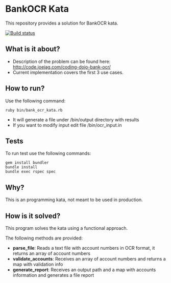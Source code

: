 # BankOCR Kata

This repository provides a solution for BankOCR kata.

[![Build status](https://travis-ci.org/solojavier/BankOCR.svg)](https://travis-ci.org/solojavier/BankOCR)

## What is it about?

* Description of the problem can be found here: http://code.joejag.com/coding-dojo-bank-ocr/
* Current implementation covers the first 3 use cases.

## How to run?

Use the following command:

```
ruby bin/bank_ocr_kata.rb
```

* It will generate a file under /bin/output directory with results
* If you want to modify input edit file /bin/ocr_input.in

## Tests

To run test use the following commands:

```
gem install bundler
bundle install
bundle exec rspec spec
```

## Why?

This is an programming kata, not meant to be used in production.

## How is it solved?

This program solves the kata using a functional approach.

The following methods are provided:

* **parse_file**: Reads a text file with account numbers in OCR format, it returns an array of account numbers
* **validate_accounts**: Receives an array of account numbers and returns a map with validation info
* **generate_report**: Receives an output path and a map with accounts information and generates a file report
